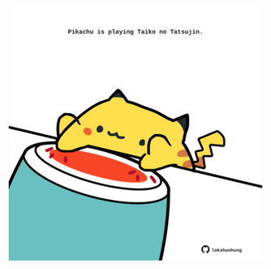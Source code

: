 <!-- built at 01/08/2023, 23:00:58 UTC -->
<p align="center">
  <img width="500" height="500" src="./ReadmeImage.svg">
</p>
